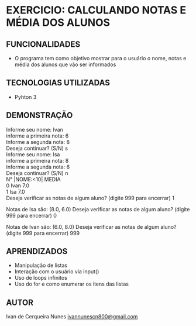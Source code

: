 # EXERCICIO: CALCULANDO NOTAS E MÉDIA DOS ALUNOS
## FUNCIONALIDADES
- O programa tem como objetivo mostrar para o usuário o nome, notas e média dos alunos que vão ser informados 

## TECNOLOGIAS UTILIZADAS
- Pyhton 3


## DEMONSTRAÇÃO
Informe seu nome: Ivan  
informe a primeira nota: 6  
Informe a segunda nota: 8  
Deseja continuar? (S/N) s  
Informe seu nome: Isa  
informe a primeira nota: 8  
Informe a segunda nota: 6  
Deseja continuar? (S/N) n  
N°  |NOME:<10|   MEDIA  
0    Ivan            7.0  
1    Isa             7.0  
Deseja verificar as notas de algum aluno? (digite 999 para encerrar) 1

Notas de Isa são: (8.0, 6.0)
Deseja verificar as notas de algum aluno? (digite 999 para encerrar) 0

Notas de Ivan  são: (6.0, 8.0)
Deseja verificar as notas de algum aluno? (digite 999 para encerrar) 999

## APRENDIZADOS
- Manipulação de listas
- Interação com o usuário via input()
- Uso de loops infinitos
- Uso do for e como enumerar os itens das listas

## AUTOR
Ivan de Cerqueira Nunes
ivannunescn800@gmail.com
